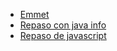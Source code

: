 - [Emmet](https://docs.emmet.io/cheat-sheet/)
- [Repaso con java info](https://nachordz7.github.io/py/Javascript/Javainfo/)
- [Repaso de javascript](https://nachordz7.github.io/py/Javascript/Repaso/)

